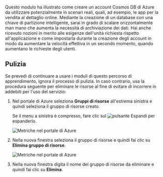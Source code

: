 Questo modulo ha illustrato come creare un account Cosmos DB di Azure da utilizzare potenzialmente in scenari reali, quali, ad esempio, le app per la vendita al dettaglio online. Mediante la creazione di un database con una chiave di partizione intelligente, sarai in grado di scalare orizzontalmente man mano che aumenta la necessità di archiviazione dei dati. Hai anche ricevuto nozioni in merito alle esigenze dell'unità richiesta rispetto all'applicazione e come impostarla durante la creazione degli account in modo da aumentare la velocità effettiva in un secondo momento, quando aumentano le richieste degli utenti.

## <a name="cleanup"></a>Pulizia

Se prevedi di continuare a usare i moduli di questo percorso di apprendimento, ignora il processo di pulizia. In caso contrario, usa la procedura seguente per eliminare le risorse al fine di evitare di incorrere in addebiti per l'uso del servizio:

1. Nel portale di Azure seleziona **Gruppi di risorse** all'estrema sinistra e quindi seleziona il gruppo di risorse creato.  

    Se il menu a sinistra è compresso, fare clic sul ![pulsante Espandi](../media/5-create-a-database-and-collection/expand.png) per espanderlo.

   ![Metriche nel portale di Azure](../media/5-create-a-database-and-collection/delete-resources-select.png)

2. Nella nuova finestra seleziona il gruppo di risorse e quindi fai clic su **Elimina gruppo di risorse**.

   ![Metriche nel portale di Azure](../media/5-create-a-database-and-collection/delete-resources.png)

3. Nella nuova finestra digita il nome del gruppo di risorse da eliminare e quindi fai clic su **Elimina**.

